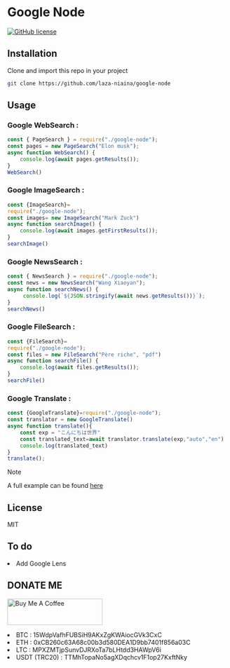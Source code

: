# Google Node

[![GitHub license](https://img.shields.io/github/license/laza-niaina/google-node)](https://github.com/laza-niaina/google-node/blob/main/LICENSE)


## Installation
Clone and import this repo in your project 

````bash 
git clone https://github.com/laza-niaina/google-node
````

## Usage 

<h3>Google WebSearch :</h3>
	
````javascript
const { PageSearch } = require("./google-node");
const pages = new PageSearch("Elon musk");
async function WebSearch() {
	console.log(await pages.getResults());
}
WebSearch()
````

<h3>Google ImageSearch :</h3>
	
````javascript
const {ImageSearch}=
require("./google-node");
const images= new ImageSearch("Mark Zuck")
async function searchImage() {
	console.log(await images.getFirstResults());
}
searchImage()
````

<h3>Google NewsSearch :</h3>
	
````javascript
const { NewsSearch } = require("./google-node");
const news = new NewsSearch("Wang Xiaoyan");
async function searchNews() {
	 console.log(`${JSON.stringify(await news.getResults())}`);
}
searchNews()
````

<h3>Google FileSearch :</h3>

````javascript
const {FileSearch}=
require("./google-node");
const files = new FileSearch("Père riche", "pdf") 
async function searchFile() {
	console.log(await files.getResults());
}
searchFile()
````

<h3>Google Translate :</h3>

````javascript
const {GoogleTranslate}=require("./google-node");
const translator = new GoogleTranslate()
async function translate(){
	const exp = "こんにちは世界"
	const translated_text=await translator.translate(exp,"auto","en")
	console.log(translated_text)
}
translate();
````


> [!NOTE]
>A full example can be found [here](https://github.com/laza-niaina/google-node/lib/example/test.js)


## License
MIT

## To do 
<li>Add Google Lens</li>

## DONATE ME

<a href="https://www.buymeacoffee.com/lazaniaina.r" target="_blank"><img src="https://cdn.buymeacoffee.com/buttons/v2/default-yellow.png" alt="Buy Me A Coffee" style="height: 60px !important;width: 217px !important;" ></a>

<li>BTC : 15WdpVafhFUBSiH9AKxZgKWAiocGVk3CxC</li>
<li>ETH : 0xCB260c63A68c00b3d580DEA1D9bb7401f856a03C</li>
<li>LTC : MPXZMTjpSunvDJRXoTa7bLHtdd3HAWpV6i</li>
<li>USDT (TRC20) : TTMhTopaNo5agXDqchcv1F1op27KxftNky</li>

